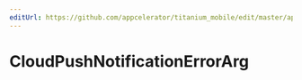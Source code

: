 ```yaml
---
editUrl: https://github.com/appcelerator/titanium_mobile/edit/master/apidoc/Modules/CloudPush/CloudPush.yml
---
```

# CloudPushNotificationErrorArg

<TypeHeader/>

<ApiDocs/>
